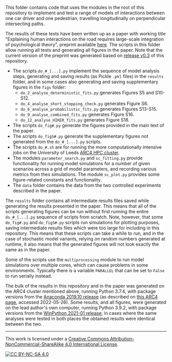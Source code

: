 This folder contains code that uses the modules in the root of this repository to implement and test a range of models of interactions between one car driver and one pedestrian, travelling longitudinally on perpendicular intersecting paths. 

The results of these tests have been written up as a paper with working title "Explaining human interactions on the road requires large-scale integration of psychological theory", preprint available [here](https://doi.org/10.31234/osf.io/hdxbs). The scripts in this folder allow running all tests and generating all figures in the paper. Note that the current version of the preprint was generated based on [release v0.3](https://github.com/gmarkkula/COMMOTIONSFramework/releases/tag/v0.3) of this repository.

* The scripts `do_#_[...].py` implement the sequence of model analysis steps, generating and saving results (as Pickle `.pkl` files) in the `results` folder, and in some cases also generating and saving supplementary figures in the `figs` folder:
    * `do_2_analyse_deterministic_fits.py` generates Figures S5 and S10-S12.
    * `do_4_analyse_short_stopping_check.py` generates Figure S6.
    * `do_6_analyse_probabilistic_fits.py` generates Figures S13-S15.
    * `do_9_analyse_combined_fits.py` generates Figure S16.
    * `do_12_analyse_HIKER_fits.py` generates Figure S18.
* The scripts `do_fig#.py` generate the figures provided in the main text of the paper.
* The scripts `do_figS#.py` generate the supplementary figures not generated from the `do_#_[...].py` scripts.
* The scripts `do_#.sh` are for running the more computationally intensive jobs on the University of Leeds [ARC4 HPC cluster](https://arcdocs.leeds.ac.uk/).
* The modules `parameter_search.py` and `sc_fitting.py` provide functionality for running model simulations for a number of given scenarios across a grid of model parameters, and recording various metrics from thes simulations. The module `sc_plot.py` provides some figure-related constants and functionality.
* The `data` folder contains the data from the two controlled experiments described in the paper. 



The `results` folder contains all intermediate results files saved while generating the results presented in the paper. This means that all of the scripts generating figures can be run without first running the entire `do_#_[...].py` sequence of scripts from scratch. Note, however, that some `do_fig#.py` and `do_figS#.py` scripts run simulations for plotting purposes, saving intermediate results files which were too large for including in this repository. This means that these scripts can take a while to run, and in the case of stochastic model variants, relying on random numbers generated at runtime, it also means that the generated figures will not look exactly the same as in the paper.

Some of the scripts use the `multiprocessing` module to run model simulations over multiple cores, which can cause problems in some environments. Typically there is a variable `PARALLEL` that can be set to `False` to run serially instead.

The bulk of the results in this repository and in the paper was generated on the ARC4 cluster mentioned above, running Python 3.7.4, with package versions from the [Anaconda 2019.10 release](https://docs.anaconda.com/anaconda/reference/release-notes/#anaconda-2019-10-october-15-2019) (as described on [this ARC4 page](https://arcdocs.leeds.ac.uk/software/compilers/anaconda.html), accessed 2022-05-26). Some results, and all figures, were generated on the lead author's own computer, running Python 3.9.2, with package versions from the [WinPython 2021-01 release](https://winpython.github.io/); in cases where the same analyses were tested in both places the obtained results were identical between the two.

---

This work is licensed under a
[Creative Commons Attribution-NonCommercial-ShareAlike 4.0 International License][cc-by-nc-sa].

[![CC BY-NC-SA 4.0][cc-by-nc-sa-image]][cc-by-nc-sa]

[cc-by-nc-sa]: http://creativecommons.org/licenses/by-nc-sa/4.0/
[cc-by-nc-sa-image]: https://i.creativecommons.org/l/by-nc-sa/4.0/88x31.png